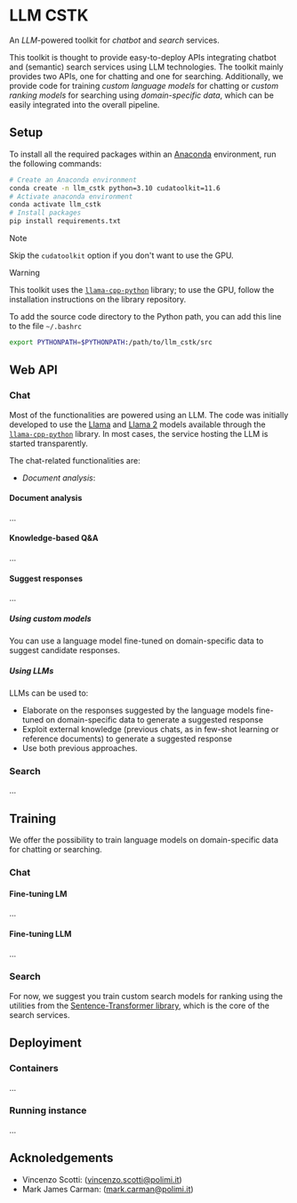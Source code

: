 # LLM CSTK

An *LLM*-powered toolkit for *chatbot* and *search* services.

This toolkit is thought to provide easy-to-deploy APIs integrating chatbot and (semantic) search services using LLM technologies.
The toolkit mainly provides two APIs, one for chatting and one for searching.
Additionally, we provide code for training *custom language models* for chatting or *custom ranking models* for searching using *domain-specific data*, which can be easily integrated into the overall pipeline.

## Setup

To install all the required packages within an [Anaconda](https://anaconda.org) environment, run the following commands:

```bash
# Create an Anaconda environment
conda create -n llm_cstk python=3.10 cudatoolkit=11.6
# Activate anaconda environment
conda activate llm_cstk
# Install packages
pip install requirements.txt
```

> [!NOTE]  
> Skip the `cudatoolkit` option if you don't want to use the GPU.

> [!WARNING]  
> This toolkit uses the [`llama-cpp-python`](https://github.com/abetlen/llama-cpp-python/tree/main) library; to use the GPU, follow the installation instructions on the library repository.

To add the source code directory to the Python path, you can add this line to the file `~/.bashrc`

```bash
export PYTHONPATH=$PYTHONPATH:/path/to/llm_cstk/src
```

## Web API

### Chat

Most of the functionalities are powered using an LLM.
The code was initially developed to use the [Llama](https://arxiv.org/abs/2302.13971) and [Llama 2](https://arxiv.org/abs/2307.09288) models available through the [`llama-cpp-python`](https://github.com/abetlen/llama-cpp-python/tree/main) library.
In most cases, the service hosting the LLM is started transparently.

The chat-related functionalities are:
- *Document analysis*: 

#### Document analysis

...

#### Knowledge-based Q&A

...

#### Suggest responses

...

##### Using custom models

You can use a language model fine-tuned on domain-specific data to suggest candidate responses.

##### Using LLMs

LLMs can be used to:
- Elaborate on the responses suggested by the language models fine-tuned on domain-specific data to generate a suggested response
- Exploit external knowledge (previous chats, as in few-shot learning or reference documents) to generate a suggested response
- Use both previous approaches.

### Search

...

## Training

We offer the possibility to train language models on domain-specific data for chatting or searching.

### Chat

#### Fine-tuning LM

...

#### Fine-tuning LLM

...

### Search

For now, we suggest you train custom search models for ranking using the utilities from the [Sentence-Transformer library](https://www.sbert.net), which is the core of the search services.

## Deployiment

### Containers 

...

### Running instance

...

## Acknoledgements

- Vincenzo Scotti: ([vincenzo.scotti@polimi.it](mailto:vincenzo.scotti@polimi.it))
- Mark James Carman: ([mark.carman@polimi.it](mailto:mark.carman@.polimi.it))
